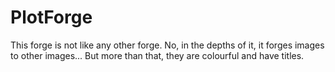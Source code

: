 # PlotForge
This forge is not like any other forge. No, in the depths of it, it forges images to other images... But more than that, they are colourful and have titles. 

